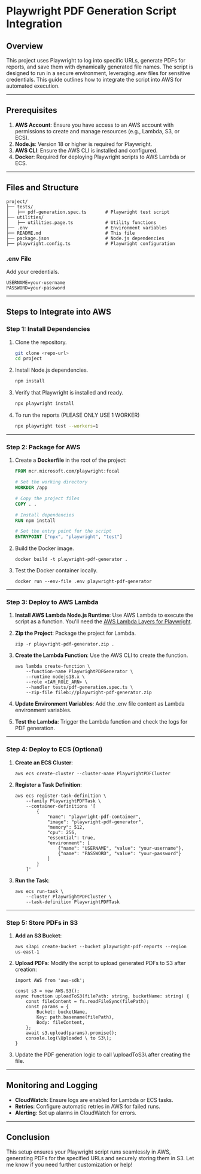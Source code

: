 # Playwright PDF Generation Script Integration

## Overview

This project uses Playwright to log into specific URLs, generate PDFs for reports, and save them with dynamically generated file names. The script is designed to run in a secure environment, leveraging .env files for sensitive credentials. This guide outlines how to integrate the script into AWS for automated execution.

---

## Prerequisites

1. **AWS Account**: Ensure you have access to an AWS account with permissions to create and manage resources (e.g., Lambda, S3, or ECS).
2. **Node.js**: Version 18 or higher is required for Playwright.
3. **AWS CLI**: Ensure the AWS CLI is installed and configured.
4. **Docker**: Required for deploying Playwright scripts to AWS Lambda or ECS.

---

## Files and Structure

```plaintext
project/
├── tests/
│   ├── pdf-generation.spec.ts       # Playwright test script
├── utilities/
│   ├── utilities.page.ts            # Utility functions
├── .env                             # Environment variables
├── README.md                        # This file
├── package.json                     # Node.js dependencies
├── playwright.config.ts             # Playwright configuration
```

### .env File
Add your credentials.

```plaintext
USERNAME=your-username
PASSWORD=your-password
```

---

## Steps to Integrate into AWS

### Step 1: Install Dependencies

1. Clone the repository.
   ```bash
   git clone <repo-url>
   cd project
   ```

2. Install Node.js dependencies.
   ```bash
   npm install
   ```

3. Verify that Playwright is installed and ready.
   ```bash
   npx playwright install
   ```
4. To run the reports (PLEASE ONLY USE 1 WORKER)
   ```bash
   npx playwright test --workers=1
   ```
---

### Step 2: Package for AWS

1. Create a **Dockerfile** in the root of the project:
   ```dockerfile
   FROM mcr.microsoft.com/playwright:focal

   # Set the working directory
   WORKDIR /app

   # Copy the project files
   COPY . .

   # Install dependencies
   RUN npm install

   # Set the entry point for the script
   ENTRYPOINT ["npx", "playwright", "test"]
   ```

2. Build the Docker image.
   ```ash
   docker build -t playwright-pdf-generator .
   ```

3. Test the Docker container locally.
   ```ash
   docker run --env-file .env playwright-pdf-generator
   ```

---

### Step 3: Deploy to AWS Lambda

1. **Install AWS Lambda Node.js Runtime**:
   Use AWS Lambda to execute the script as a function. You'll need the [AWS Lambda Layers for Playwright](https://github.com/alixaxel/chrome-aws-lambda).

2. **Zip the Project**:
   Package the project for Lambda.
   ```ash
   zip -r playwright-pdf-generator.zip .
   ```

3. **Create the Lambda Function**:
   Use the AWS CLI to create the function.
   ```ash
   aws lambda create-function \
       --function-name PlaywrightPDFGenerator \
       --runtime nodejs18.x \
       --role <IAM_ROLE_ARN> \
       --handler tests/pdf-generation.spec.ts \
       --zip-file fileb://playwright-pdf-generator.zip
   ```

4. **Update Environment Variables**:
   Add the .env file content as Lambda environment variables.

5. **Test the Lambda**:
   Trigger the Lambda function and check the logs for PDF generation.

---

### Step 4: Deploy to ECS (Optional)

1. **Create an ECS Cluster**:
   ```ash
   aws ecs create-cluster --cluster-name PlaywrightPDFCluster
   ```

2. **Register a Task Definition**:
   ```ash
   aws ecs register-task-definition \
       --family PlaywrightPDFTask \
       --container-definitions '[
           {
               "name": "playwright-pdf-container",
               "image": "playwright-pdf-generator",
               "memory": 512,
               "cpu": 256,
               "essential": true,
               "environment": [
                   {"name": "USERNAME", "value": "your-username"},
                   {"name": "PASSWORD", "value": "your-password"}
               ]
           }
       ]'
   ```

3. **Run the Task**:
   ```ash
   aws ecs run-task \
       --cluster PlaywrightPDFCluster \
       --task-definition PlaywrightPDFTask
   ```

---

### Step 5: Store PDFs in S3

1. **Add an S3 Bucket**:
   ```ash
   aws s3api create-bucket --bucket playwright-pdf-reports --region us-east-1
   ```

2. **Upload PDFs**:
   Modify the script to upload generated PDFs to S3 after creation:

   ```	ypescript
   import AWS from 'aws-sdk';

   const s3 = new AWS.S3();
   async function uploadToS3(filePath: string, bucketName: string) {
       const fileContent = fs.readFileSync(filePath);
       const params = {
           Bucket: bucketName,
           Key: path.basename(filePath),
           Body: fileContent,
       };
       await s3.upload(params).promise();
       console.log(\Uploaded \ to S3\);
   }
   ```

3. Update the PDF generation logic to call \uploadToS3\ after creating the file.

---

## Monitoring and Logging

- **CloudWatch**: Ensure logs are enabled for Lambda or ECS tasks.
- **Retries**: Configure automatic retries in AWS for failed runs.
- **Alerting**: Set up alarms in CloudWatch for errors.

---

## Conclusion

This setup ensures your Playwright script runs seamlessly in AWS, generating PDFs for the specified URLs and securely storing them in S3. Let me know if you need further customization or help!
